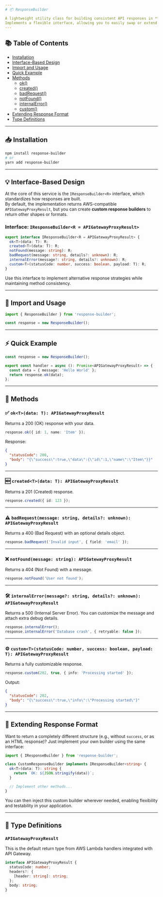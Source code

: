 ```yaml
---
# 📦 ResponseBuilder

A lightweight utility class for building consistent API responses in **AWS Lambda** environments.
Implements a flexible interface, allowing you to easily swap or extend the response format according to your project needs.
---
```


## 📚 Table of Contents

- [Installation](#installation)
- [Interface-Based Design](#interface-based-design)
- [Import and Usage](#import-and-usage)
- [Quick Example](#quick-example)
- [Methods](#methods)
  - [ok()](#ok)
  - [created()](#created)
  - [badRequest()](#badrequest)
  - [notFound()](#notfound)
  - [internalError()](#internalerror)
  - [custom()](#custom)
- [Extending Response Format](#extending-response-format)
- [Type Definitions](#type-definitions)

---

## 📥 Installation

```bash
npm install response-builder
# or
yarn add response-builder
```

---

## 💡 Interface-Based Design

At the core of this service is the `IResponseBuilder<R>` interface, which standardizes how responses are built.  
By default, the implementation returns AWS-compatible `APIGatewayProxyResult`, but you can create **custom response builders** to return other shapes or formats.

### Interface: `IResponseBuilder<R = APIGatewayProxyResult>`

```ts
export interface IResponseBuilder<R = APIGatewayProxyResult> {
  ok<T>(data: T): R;
  created<T>(data: T): R;
  notFound(message: string): R;
  badRequest(message: string, details?: unknown): R;
  internalError(message?: string, details?: unknown): R;
  custom<T>(statusCode: number, success: boolean, payload: T): R;
}
```

Use this interface to implement alternative response strategies while maintaining method consistency.

---

## 🚀 Import and Usage

```ts
import { ResponseBuilder } from 'response-builder';

const response = new ResponseBuilder();
```

---

## ⚡ Quick Example

```ts
const response = new ResponseBuilder();

export const handler = async (): Promise<APIGatewayProxyResult> => {
  const data = { message: 'Hello World' };
  return response.ok(data);
};
```

---

## 🧩 Methods

### ✅ `ok<T>(data: T): APIGatewayProxyResult`

Returns a 200 (OK) response with your data.

```ts
response.ok({ id: 1, name: 'Item' });
```

Response:

```json
{
  "statusCode": 200,
  "body": "{\"success\":true,\"data\":{\"id\":1,\"name\":\"Item\"}}"
}
```

---

### 🆕 `created<T>(data: T): APIGatewayProxyResult`

Returns a 201 (Created) response.

```ts
response.created({ id: 123 });
```

---

### ⚠️ `badRequest(message: string, details?: unknown): APIGatewayProxyResult`

Returns a 400 (Bad Request) with an optional details object.

```ts
response.badRequest('Invalid input', { field: 'email' });
```

---

### ❌ `notFound(message: string): APIGatewayProxyResult`

Returns a 404 (Not Found) with a message.

```ts
response.notFound('User not found');
```

---

### 🛠 `internalError(message?: string, details?: unknown): APIGatewayProxyResult`

Returns a 500 (Internal Server Error). You can customize the message and attach extra debug details.

```ts
response.internalError();
response.internalError('Database crash', { retryable: false });
```

---

### ⚙️ `custom<T>(statusCode: number, success: boolean, payload: T): APIGatewayProxyResult`

Returns a fully customizable response.

```ts
response.custom(202, true, { info: 'Processing started' });
```

Output:

```json
{
  "statusCode": 202,
  "body": "{\"success\":true,\"info\":\"Processing started\"}"
}
```

---

## 🔧 Extending Response Format

Want to return a completely different structure (e.g., without `success`, or as an HTML response)? Just implement your own builder using the same interface:

```ts
import { IResponseBuilder } from 'response-builder';

class CustomResponseBuilder implements IResponseBuilder<string> {
  ok<T>(data: T): string {
    return `OK: ${JSON.stringify(data)}`;
  }

  // Implement other methods...
}
```

You can then inject this custom builder wherever needed, enabling flexibility and testability in your application.

---

## 🧾 Type Definitions

### `APIGatewayProxyResult`

This is the default return type from AWS Lambda handlers integrated with API Gateway.

```ts
interface APIGatewayProxyResult {
  statusCode: number;
  headers?: {
    [header: string]: string;
  };
  body: string;
}
```
